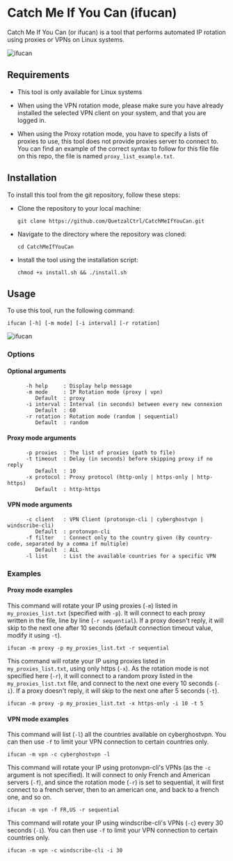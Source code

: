 # Catch Me If You Can (ifucan)

Catch Me If You Can (or ifucan) is a tool that performs automated IP rotation using proxies or VPNs on Linux systems.

![ifucan](https://user-images.githubusercontent.com/58345798/210527533-c440dde1-c891-452a-a518-b874c8abd124.png)

## Requirements

- This tool is only available for Linux systems

- When using the VPN rotation mode, please make sure you have already installed the selected VPN client on your system, and that you are logged in.

- When using the Proxy rotation mode, you have to specify a lists of proxies to use, this tool does not provide proxies server to connect to. You can find an example of the correct syntax to follow for this file file on this repo, the file is named `proxy_list_example.txt`.

## Installation

To install this tool from the git repository, follow these steps:

- Clone the repository to your local machine:

  ```git clone https://github.com/QuetzalCtrl/CatchMeIfYouCan.git```

- Navigate to the directory where the repository was cloned:

  `cd CatchMeIfYouCan`

- Install the tool using the installation script:

  `chmod +x install.sh && ./install.sh`

## Usage

To use this tool, run the following command:

`ifucan [-h] [-m mode] [-i interval] [-r rotation]`

![ifucan](https://user-images.githubusercontent.com/58345798/210527642-79f0a6f6-2f69-40f7-9cce-f308d71935cb.gif)

### Options

#### Optional arguments
```
      -h help     : Display help message
      -m mode     : IP Rotation mode (proxy | vpn)
         Default  : proxy
      -i interval : Interval (in seconds) between every new connexion
         Default  : 60
      -r rotation : Rotation mode (random | sequential)
         Default  : random
 ```

 #### Proxy mode arguments
```
      -p proxies  : The list of proxies (path to file)
      -t timeout  : Delay (in seconds) before skipping proxy if no reply
         Default  : 10
      -x protocol : Proxy protocol (http-only | https-only | http-https)
         Default  : http-https
 ```

 #### VPN mode arguments
```
      -c client   : VPN Client (protonvpn-cli | cyberghostvpn | windscribe-cli)
         Default  : protonvpn-cli
      -f filter   : Connect only to the country given (By country-code, separated by a comma if multiple)
         Default  : ALL
      -l list     : List the available countries for a specific VPN
 ```

### Examples

#### Proxy mode examples

This command will rotate your IP using proxies (`-m`) listed in `my_proxies_list.txt` (specified with `-p`). It will connect to each proxy written in the file, line by line (`-r sequential`). If a proxy doesn't reply, it will skip to the next one after 10 seconds (default connection timeout value, modify it using `-t`).

`ifucan -m proxy -p my_proxies_list.txt -r sequential`

This command will rotate your IP using proxies listed in `my_proxies_list.txt`, using only https (`-x`). As the rotation mode is not specified here (`-r`), it will connect to a random proxy listed in the `my_proxies_list.txt` file, and connect to the next one every 10 seconds (`-i`). If a proxy doesn't reply, it will skip to the next one after 5 seconds (`-t`).

`ifucan -m proxy -p my_proxies_list.txt -x https-only -i 10 -t 5`

#### VPN mode examples

This command will list (`-l`) all the countries available on cyberghostvpn. You can then use `-f` to limit your VPN connection to certain countries only.

`ifucan -m vpn -c cyberghostvpn -l`

This command will rotate your IP using protonvpn-cli's VPNs (as the `-c` argument is not specified).
It will connect to only French and American servers (`-f`), and since the rotation mode (`-r`) is set to sequential, it will first connect to a french server, then to an american one, and back to a french one, and so on.

`ifucan -m vpn -f FR,US -r sequential`

This command will rotate your IP using windscribe-cli's VPNs (`-c`) every 30 seconds (`-i`). You can then use `-f` to limit your VPN connection to certain countries only.

`ifucan -m vpn -c windscribe-cli -i 30`

